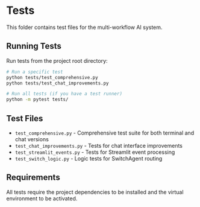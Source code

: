 # Tests

This folder contains test files for the multi-workflow AI system.

## Running Tests

Run tests from the project root directory:

```bash
# Run a specific test
python tests/test_comprehensive.py
python tests/test_chat_improvements.py

# Run all tests (if you have a test runner)
python -m pytest tests/
```

## Test Files

- `test_comprehensive.py` - Comprehensive test suite for both terminal and chat versions
- `test_chat_improvements.py` - Tests for chat interface improvements  
- `test_streamlit_events.py` - Tests for Streamlit event processing
- `test_switch_logic.py` - Logic tests for SwitchAgent routing

## Requirements

All tests require the project dependencies to be installed and the virtual environment to be activated.
